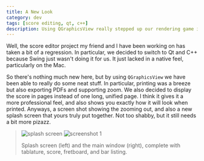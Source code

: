 ```yaml
---
title: A New Look
category: dev
tags: [score editing, qt, c++]
description: Using QGraphicsView really stepped up our rendering game in the score editor project.
---
```


Well, the score editor project my friend and I have been working on has taken a bit of a regression.
In particular, we decided to switch to Qt and C++ because Swing just wasn't doing it for us. It just
lacked in a native feel, particularly on the Mac.

So there's nothing much new here, but by using `QGraphicsView` we have been able to really do some
neat stuff. In particular, printing was a breeze but also exporting PDFs and supporting zoom. We
also decided to display the score in pages instead of one long, unified page. I think it gives it a
more professional feel, and also shows you exactly how it will look when printed. Anyways, a screen
shot showing the zooming out, and also a new splash screen that yours truly put together. Not too
shabby, but it still needs a bit more pizazz.

<!-- prettier-ignore-start -->
> ![splash screen](/img/scoreeditor/splash.png)
> ![screenshot 1](/img/scoreeditor/score_and_tab.png)
>
> Splash screen (left) and the main window (right), complete with tablature, score, fretboard, and bar listing.
<!-- prettier-ignore-end -->
